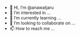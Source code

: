 - 👋 Hi, I’m @anawatjaru
- 👀 I’m interested in ...
- 🌱 I’m currently learning ...
- 💞️ I’m looking to collaborate on ...
- 📫 How to reach me ...

<!---
anawatjaru/anawatjaru is a ✨ special ✨ repository because its `README.md` (this file) appears on your GitHub profile.
You can click the Preview link to take a look at your changes.
--->
